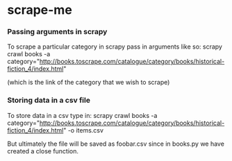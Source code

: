# scrape-me

### Passing arguments in scrapy

To scrape a particular category in scrapy pass in arguments like so:
scrapy crawl books -a category="http://books.toscrape.com/catalogue/category/books/historical-fiction_4/index.html"

(which is the link of the category that we wish to scrape)

### Storing data in a csv file

To store data in a csv type in:
scrapy crawl books -a category="http://books.toscrape.com/catalogue/category/books/historical-fiction_4/index.html" -o items.csv

But ultimately the file will be saved as foobar.csv since in books.py we have created a close function.
